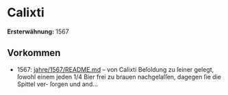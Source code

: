 # Calixti

**Ersterwähnung:** 1567

## Vorkommen
- 1567: [jahre/1567/README.md](../jahre/1567/README.md) – von Calixti
Beſoldung zu ſeiner gelegt, ſowohl einem jeden 1/4 Bier
frei zu brauen nachgelaſſen, dagegen ſie die Spittel ver-
ſorgen und and...
